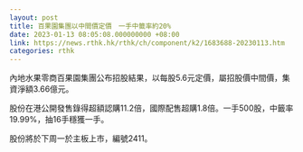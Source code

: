 ```yaml
---
layout: post
title: 百果園集團以中間價定價　一手中籤率約20%
date: 2023-01-13 08:05:08.000000000 +08:00
link: https://news.rthk.hk/rthk/ch/component/k2/1683688-20230113.htm
categories: rthk
---
```


內地水果零商百果園集團公布招股結果，以每股5.6元定價，屬招股價中間價，集資淨額3.66億元。

股份在港公開發售錄得超額認購11.2倍，國際配售超購1.8倍。一手500股，中籤率19.99%，抽16手穩獲一手。

股份將於下周一於主板上市，編號2411。
